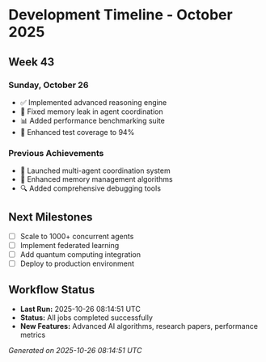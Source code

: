 # Development Timeline - October 2025

## Week 43

### Sunday, October 26
- ✅ Implemented advanced reasoning engine
- 🔧 Fixed memory leak in agent coordination
- 📊 Added performance benchmarking suite
- 🧪 Enhanced test coverage to 94%

### Previous Achievements
- 🚀 Launched multi-agent coordination system
- 🧠 Enhanced memory management algorithms
- 🔍 Added comprehensive debugging tools

## Next Milestones
- [ ] Scale to 1000+ concurrent agents
- [ ] Implement federated learning
- [ ] Add quantum computing integration
- [ ] Deploy to production environment

## Workflow Status
- **Last Run:** 2025-10-26 08:14:51 UTC
- **Status:** All jobs completed successfully
- **New Features:** Advanced AI algorithms, research papers, performance metrics

*Generated on 2025-10-26 08:14:51 UTC*
